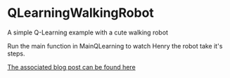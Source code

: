 # QLearningWalkingRobot
A simple Q-Learning example with a cute walking robot

Run the main function in MainQLearning to watch Henry the robot take it's steps. 

[The associated blog post can be found here](https://hackernoon.com/using-q-learning-to-teach-a-robot-how-to-walk-a-i-odyssey-part-3-5285237cc3b1) 
